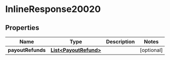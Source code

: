 
# InlineResponse20020

## Properties
Name | Type | Description | Notes
------------ | ------------- | ------------- | -------------
**payoutRefunds** | [**List&lt;PayoutRefund&gt;**](PayoutRefund.md) |  |  [optional]



